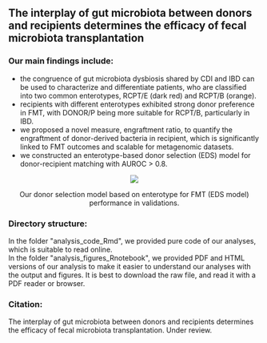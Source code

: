 ## The interplay of gut microbiota between donors and recipients determines the efficacy of fecal microbiota transplantation
### Our main findings include: 
* the congruence of gut microbiota dysbiosis shared by CDI and IBD can be used to characterize and differentiate patients, who are classified into two common enterotypes, RCPT/E (dark red) and RCPT/B (orange).
* recipients with different enterotypes exhibited strong donor preference in FMT, with DONOR/P being more suitable for RCPT/B, particularly in IBD.
* we proposed a novel measure, engraftment ratio, to quantify the engraftment of donor-derived bacteria in recipient, which is significantly linked to FMT outcomes and scalable for metagenomic datasets.
* we constructed an enterotype-based donor selection (EDS) model for donor-recipient matching with AUROC > 0.8.

<p align="center">
  <img src=https://user-images.githubusercontent.com/34981680/157368075-a2baf268-f4f2-49de-9090-cac877f9b425.png>
</p>
<p align="center">
  Our donor selection model based on enterotype for FMT (EDS model) performance in validations.  
</p>

### Directory structure: 
In the folder "analysis_code_Rmd", we provided pure code of our analyses, which is suitable to read online.  
In the folder "analysis_figures_Rnotebook", we provided PDF and HTML versions of our analysis to make it easier to understand our analyses with the output and figures. It is best to download the raw file, and read it with a PDF reader or browser.



### Citation:
The interplay of gut microbiota between donors and recipients determines the efficacy of fecal microbiota transplantation. Under review.
